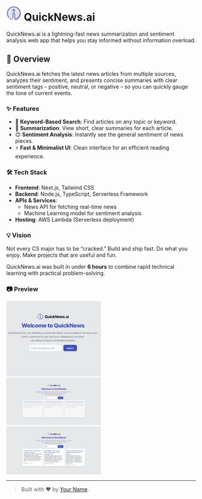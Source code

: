 # <img src="sentiment-news-app/public/logo.png" alt="QuickNews.ai Logo" width="40" style="display:inline;" /> QuickNews.ai

QuickNews.ai is a lightning-fast news summarization and sentiment analysis web app that helps you stay informed without information overload.

## 🚀 Overview

QuickNews.ai fetches the latest news articles from multiple sources, analyzes their sentiment, and presents concise summaries with clear sentiment tags – positive, neutral, or negative – so you can quickly gauge the tone of current events.

### ✨ Features

- 🔎 **Keyword-Based Search**: Find articles on any topic or keyword.
- 📝 **Summarization**: View short, clear summaries for each article.
- 😊 **Sentiment Analysis**: Instantly see the general sentiment of news pieces.
- ⚡ **Fast & Minimalist UI**: Clean interface for an efficient reading experience.

### 🛠️ Tech Stack

- **Frontend**: Next.js, Tailwind CSS
- **Backend**: Node.js, TypeScript, Serverless Framework
- **APIs & Services**:
  - News API for fetching real-time news
  - Machine Learning model for sentiment analysis
- **Hosting**: AWS Lambda (Serverless deployment)

### 💡 Vision

Not every CS major has to be “cracked.” Build and ship fast. Do what you enjoy. Make projects that are useful and fun.

QuickNews.ai was built in under **6 hours** to combine rapid technical learning with practical problem-solving.

### 📷 Preview

<p float="left">
  <img src="sentiment-news-app/public/preview1.png" width="50%" />
  <img src="sentiment-news-app/public/preview2.png" width="50%" />
  <img src="sentiment-news-app/public/preview3.png" width="50%" />
</p>

---

> Built with ❤️ by [Your Name](https://github.com/yourusername).

